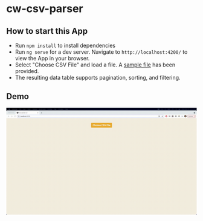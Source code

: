 # cw-csv-parser

## How to start this App

* Run `npm install` to install dependencies 
* Run `ng serve` for a dev server. Navigate to `http://localhost:4200/` to view the App in your browser.
* Select "Choose CSV File" and load a file. A [sample file](https://github.com/JkHz/cw-csv-parser/blob/master/cw_makebrands%20(2).csv) has been provided.  
* The resulting data table supports pagination, sorting, and filtering. 


## Demo 

![one](https://github.com/JkHz/cw-csv-parser/blob/master/cw-csv-parser-demo.gif)
